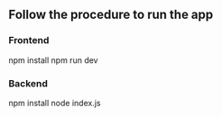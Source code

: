 ## Follow the procedure to run the app

### Frontend
npm install
npm run dev

### Backend
npm install
node index.js